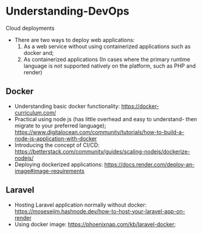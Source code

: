 # Understanding-DevOps
Cloud deployments

- There are two ways to deploy web applications:
  1. As a web service without using containerized applications such as docker and;
  2. As containerized applications (In cases where the primary runtime language is not supported natively on the platform, such as PHP and render)

## Docker
- Understanding basic docker functionality: https://docker-curriculum.com/ 
- Practical using node js (has little overhead and easy to understand- then migrate to your preferred language); https://www.digitalocean.com/community/tutorials/how-to-build-a-node-js-application-with-docker 
- Introducing the concept of CI/CD: https://betterstack.com/community/guides/scaling-nodejs/dockerize-nodejs/ 
- Deploying dockerized applications: https://docs.render.com/deploy-an-image#image-requirements

## Laravel 
- Hosting Laravel application normally without docker: https://mosesejim.hashnode.dev/how-to-host-your-laravel-app-on-render
- Using docker image: https://phoenixnap.com/kb/laravel-docker; 
